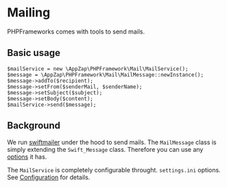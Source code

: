 # Mailing

PHPFrameworks comes with tools to send mails.

## Basic usage

    $mailService = new \AppZap\PHPFramework\Mail\MailService();
    $message = \AppZap\PHPFramework\Mail\MailMessage::newInstance();
    $message->addTo($recipient);
    $message->setFrom($senderMail, $senderName);
    $message->setSubject($subject);
    $message->setBody($content);
    $mailService->send($message);

## Background

We run [swiftmailer](https://github.com/swiftmailer/swiftmailer) under the hood to send mails. The `MailMessage` class is simply extending the `Swift_Message` class. Therefore you can use any [options](http://swiftmailer.org/docs/messages.html) it has.

The `MailService` is completely configurable throught. `settings.ini` options. See [Configuration](in-depth_documentation/configuration.md) for details.
